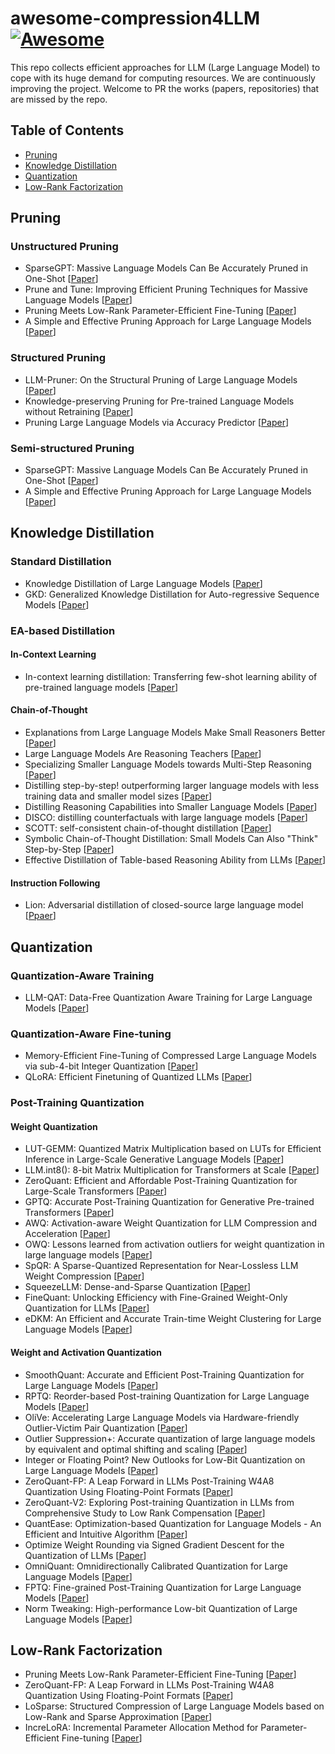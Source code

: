 # awesome-compression4LLM [![Awesome](https://awesome.re/badge.svg)](https://awesome.re)

This repo collects efficient approaches for LLM (Large Language Model) to cope with its huge demand for computing resources. We are continuously improving the project. Welcome to PR the works (papers, repositories) that are missed by the repo. 

## Table of Contents

- [Pruning](#Pruning)
- [Knowledge Distillation](#Knowledge-Distillation)
- [Quantization](#Quantization)
- [Low-Rank Factorization](#Low-Rank-Factorization)

## Pruning

### Unstructured Pruning

- SparseGPT: Massive Language Models Can Be Accurately Pruned in One-Shot [[Paper](https://arxiv.org/abs/2301.00774)]
- Prune and Tune: Improving Efficient Pruning Techniques for Massive Language Models [[Paper](https://openreview.net/forum?id=cKlgcx7nSZ)]
- Pruning Meets Low-Rank Parameter-Efficient Fine-Tuning [[Paper](https://arxiv.org/abs/2305.18403)]
- A Simple and Effective Pruning Approach for Large Language Models [[Paper](https://arxiv.org/abs/2306.11695)]

### Structured Pruning

- LLM-Pruner: On the Structural Pruning of Large Language Models [[Paper](https://arxiv.org/abs/2305.11627)]
- Knowledge-preserving Pruning for Pre-trained Language Models without Retraining [[Paper](https://arxiv.org/pdf/2308.03449.pdf)]
- Pruning Large Language Models via Accuracy Predictor [[Paper](https://arxiv.org/pdf/2309.09507.pdf)]

### Semi-structured Pruning

- SparseGPT: Massive Language Models Can Be Accurately Pruned in One-Shot [[Paper](https://arxiv.org/abs/2301.00774)]
- A Simple and Effective Pruning Approach for Large Language Models [[Paper](https://arxiv.org/abs/2306.11695)]

## Knowledge Distillation

### Standard Distillation

- Knowledge Distillation of Large Language Models [[Paper](https://arxiv.org/abs/2306.08543)]
- GKD: Generalized Knowledge Distillation for Auto-regressive Sequence Models [[Paper](https://arxiv.org/abs/2306.13649)]

### EA-based Distillation

#### In-Context Learning

- In-context learning distillation: Transferring few-shot learning ability of pre-trained language models [[Paper](https://arxiv.org/pdf/2212.10670)]

#### Chain-of-Thought

- Explanations from Large Language Models Make Small Reasoners Better [[Paper](https://arxiv.org/pdf/2210.06726.pdf)]
- Large Language Models Are Reasoning Teachers [[Paper](https://arxiv.org/pdf/2212.10071.pdf)]
- Specializing Smaller Language Models towards Multi-Step Reasoning [[Paper](https://arxiv.org/pdf/2301.12726.pdf)]
- Distilling step-by-step! outperforming larger language models with less training data and smaller model sizes [[Paper](https://arxiv.org/pdf/2305.02301.pdf)]
- Distilling Reasoning Capabilities into Smaller Language Models [[Paper](https://aclanthology.org/2023.findings-acl.441.pdf)]
- DISCO: distilling counterfactuals with large language models [[Paper](https://aclanthology.org/2023.acl-long.302/)]
- SCOTT: self-consistent chain-of-thought distillation [[Paper](https://arxiv.org/abs/2305.01879)]
- Symbolic Chain-of-Thought Distillation: Small Models Can Also "Think" Step-by-Step [[Paper](https://arxiv.org/abs/2306.14050)]
- Effective Distillation of Table-based Reasoning Ability from LLMs [[Paper](https://arxiv.org/abs/2309.13182)]

#### Instruction Following

- Lion: Adversarial distillation of closed-source large language model [[Ppaer](https://arxiv.org/abs/2305.12870)]

## Quantization

### Quantization-Aware Training

- LLM-QAT: Data-Free Quantization Aware Training for Large Language Models [[Paper](https://arxiv.org/abs/2305.17888)]

### Quantization-Aware Fine-tuning

- Memory-Efficient Fine-Tuning of Compressed Large Language Models via sub-4-bit Integer Quantization [[Paper](https://arxiv.org/abs/2305.14152)]
- QLoRA: Efficient Finetuning of Quantized LLMs [[Paper](https://arxiv.org/abs/2305.14314)]

### Post-Training Quantization

#### Weight Quantization

- LUT-GEMM: Quantized Matrix Multiplication based on LUTs for Efficient Inference in Large-Scale Generative Language Models [[Paper](https://arxiv.org/abs/2206.09557)]
- LLM.int8(): 8-bit Matrix Multiplication for Transformers at Scale [[Paper](https://arxiv.org/abs/2208.07339)]
- ZeroQuant: Efficient and Affordable Post-Training Quantization for Large-Scale Transformers [[Paper](https://proceedings.neurips.cc/paper_files/paper/2022/hash/adf7fa39d65e2983d724ff7da57f00ac-Abstract-Conference.html)]
- GPTQ: Accurate Post-Training Quantization for Generative Pre-trained Transformers [[Paper](https://arxiv.org/abs/2210.17323)]
- AWQ: Activation-aware Weight Quantization for LLM Compression and Acceleration [[Paper](https://arxiv.org/abs/2306.00978)]
- OWQ: Lessons learned from activation outliers for weight quantization in large language models [[Paper](https://arxiv.org/abs/2306.02272)]
- SpQR: A Sparse-Quantized Representation for Near-Lossless LLM Weight Compression [[Paper](https://arxiv.org/abs/2306.03078)]
- SqueezeLLM: Dense-and-Sparse Quantization [[Paper](https://arxiv.org/abs/2306.07629)]
- FineQuant: Unlocking Efficiency with Fine-Grained Weight-Only Quantization for LLMs [[Paper](https://arxiv.org/abs/2308.09723)]
- eDKM: An Efficient and Accurate Train-time Weight Clustering for Large Language Models [[Paper](https://arxiv.org/abs/2309.00964)]

#### Weight and Activation Quantization

- SmoothQuant: Accurate and Efficient Post-Training Quantization for Large Language Models [[Paper](https://arxiv.org/abs/2211.10438)]
- RPTQ: Reorder-based Post-training Quantization for Large Language Models [[Paper](https://arxiv.org/abs/2304.01089)]
- OliVe: Accelerating Large Language Models via Hardware-friendly Outlier-Victim Pair Quantization [[Paper](https://dl.acm.org/doi/abs/10.1145/3579371.3589038)]
- Outlier Suppression+: Accurate quantization of large language models by equivalent and optimal shifting and scaling [[Paper](https://arxiv.org/abs/2304.09145)]
- Integer or Floating Point? New Outlooks for Low-Bit Quantization on Large Language Models [[Paper](https://arxiv.org/abs/2305.12356)]
- ZeroQuant-FP: A Leap Forward in LLMs Post-Training W4A8 Quantization Using Floating-Point Formats [[Paper](https://arxiv.org/abs/2307.09782)]
- ZeroQuant-V2: Exploring Post-training Quantization in LLMs from Comprehensive Study to Low Rank Compensation [[Paper](https://arxiv.org/abs/2303.08302)]
- QuantEase: Optimization-based Quantization for Language Models - An Efficient and Intuitive Algorithm [[Paper](https://arxiv.org/abs/2309.01885)]
- Optimize Weight Rounding via Signed Gradient Descent for the Quantization of LLMs [[Paper](https://arxiv.org/abs/2309.05516)]
- OmniQuant: Omnidirectionally Calibrated Quantization for Large Language Models [[Paper](https://arxiv.org/abs/2308.13137)]
- FPTQ: Fine-grained Post-Training Quantization for Large Language Models [[Paper](https://arxiv.org/abs/2308.15987)]
- Norm Tweaking: High-performance Low-bit Quantization of Large Language Models [[Paper](https://arxiv.org/abs/2309.02784)]

## Low-Rank Factorization

- Pruning Meets Low-Rank Parameter-Efficient Fine-Tuning [[Paper](https://arxiv.org/abs/2305.18403)]
- ZeroQuant-FP: A Leap Forward in LLMs Post-Training W4A8 Quantization Using Floating-Point Formats [[Paper](https://arxiv.org/abs/2307.09782)]
- LoSparse: Structured Compression of Large Language Models based on Low-Rank and Sparse Approximation [[Paper](https://arxiv.org/abs/2306.11222)]
- IncreLoRA: Incremental Parameter Allocation Method for Parameter-Efficient Fine-tuning [[Paper](https://arxiv.org/abs/2308.12043)]
